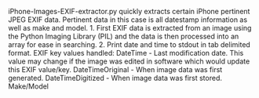   iPhone-Images-EXIF-extractor.py quickly extracts certain
    iPhone pertinent JPEG EXIF data. Pertinent data in this
    case is all datestamp information as well as make and
    model.
    1. First EXIF data is extracted from an image
    using the Python Imaging Library (PIL) and
    the data is then processed into an array for
    ease in searching.
    2. Print date and time to stdout
    in tab delimited format.
EXIF key values handled:
    DateTime - Last modification date. This value may change
    if the image was edited in software which would update
    this EXIF value/key.
    DateTimeOriginal - When image data was first generated.
    DateTimeDigitized - When image data was first stored.
    Make/Model
